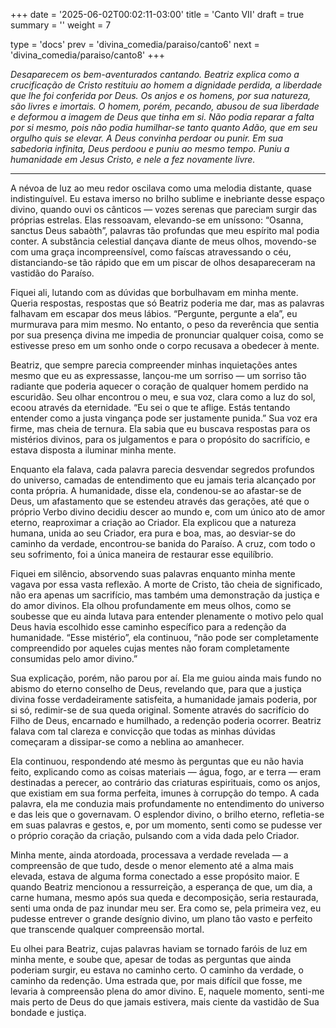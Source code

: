 +++
date = '2025-06-02T00:02:11-03:00'
title = 'Canto VII'
draft = true
summary = ''
weight = 7

type = 'docs'
prev = 'divina_comedia/paraiso/canto6'
next = 'divina_comedia/paraiso/canto8'
+++

_Desaparecem os bem-aventurados cantando. Beatriz explica como a crucificação de Cristo restituiu ao homem a dignidade perdida, a liberdade que lhe foi conferida por Deus. Os anjos e os homens, por sua natureza, são livres e imortais. O homem, porém, pecando, abusou de sua liberdade e deformou a imagem de Deus que tinha em si. Não podia reparar a falta por si mesmo, pois não podia humilhar-se tanto quanto Adão, que em seu orgulho quis se elevar. A Deus convinha perdoar ou punir. Em sua sabedoria infinita, Deus perdoou e puniu ao mesmo tempo. Puniu a humanidade em Jesus Cristo, e nele a fez novamente livre._

---

A névoa de luz ao meu redor oscilava como uma melodia distante, quase indistinguível. Eu estava imerso no brilho sublime e inebriante desse espaço divino, quando ouvi os cânticos — vozes serenas que pareciam surgir das próprias estrelas. Elas ressoavam, elevando-se em uníssono: “Osanna, sanctus Deus sabaòth”, palavras tão profundas que meu espírito mal podia conter. A substância celestial dançava diante de meus olhos, movendo-se com uma graça incompreensível, como faíscas atravessando o céu, distanciando-se tão rápido que em um piscar de olhos desapareceram na vastidão do Paraíso.

Fiquei ali, lutando com as dúvidas que borbulhavam em minha mente. Queria respostas, respostas que só Beatriz poderia me dar, mas as palavras falhavam em escapar dos meus lábios. “Pergunte, pergunte a ela”, eu murmurava para mim mesmo. No entanto, o peso da reverência que sentia por sua presença divina me impedia de pronunciar qualquer coisa, como se estivesse preso em um sonho onde o corpo recusava a obedecer à mente.

Beatriz, que sempre parecia compreender minhas inquietações antes mesmo que eu as expressasse, lançou-me um sorriso — um sorriso tão radiante que poderia aquecer o coração de qualquer homem perdido na escuridão. Seu olhar encontrou o meu, e sua voz, clara como a luz do sol, ecoou através da eternidade. “Eu sei o que te aflige. Estás tentando entender como a justa vingança pode ser justamente punida.” Sua voz era firme, mas cheia de ternura. Ela sabia que eu buscava respostas para os mistérios divinos, para os julgamentos e para o propósito do sacrifício, e estava disposta a iluminar minha mente.

Enquanto ela falava, cada palavra parecia desvendar segredos profundos do universo, camadas de entendimento que eu jamais teria alcançado por conta própria. A humanidade, disse ela, condenou-se ao afastar-se de Deus, um afastamento que se estendeu através das gerações, até que o próprio Verbo divino decidiu descer ao mundo e, com um único ato de amor eterno, reaproximar a criação ao Criador. Ela explicou que a natureza humana, unida ao seu Criador, era pura e boa, mas, ao desviar-se do caminho da verdade, encontrou-se banida do Paraíso. A cruz, com todo o seu sofrimento, foi a única maneira de restaurar esse equilíbrio.

Fiquei em silêncio, absorvendo suas palavras enquanto minha mente vagava por essa vasta reflexão. A morte de Cristo, tão cheia de significado, não era apenas um sacrifício, mas também uma demonstração da justiça e do amor divinos. Ela olhou profundamente em meus olhos, como se soubesse que eu ainda lutava para entender plenamente o motivo pelo qual Deus havia escolhido esse caminho específico para a redenção da humanidade. “Esse mistério”, ela continuou, “não pode ser completamente compreendido por aqueles cujas mentes não foram completamente consumidas pelo amor divino.”

Sua explicação, porém, não parou por aí. Ela me guiou ainda mais fundo no abismo do eterno conselho de Deus, revelando que, para que a justiça divina fosse verdadeiramente satisfeita, a humanidade jamais poderia, por si só, redimir-se de sua queda original. Somente através do sacrifício do Filho de Deus, encarnado e humilhado, a redenção poderia ocorrer. Beatriz falava com tal clareza e convicção que todas as minhas dúvidas começaram a dissipar-se como a neblina ao amanhecer.

Ela continuou, respondendo até mesmo às perguntas que eu não havia feito, explicando como as coisas materiais — água, fogo, ar e terra — eram destinadas a perecer, ao contrário das criaturas espirituais, como os anjos, que existiam em sua forma perfeita, imunes à corrupção do tempo. A cada palavra, ela me conduzia mais profundamente no entendimento do universo e das leis que o governavam. O esplendor divino, o brilho eterno, refletia-se em suas palavras e gestos, e, por um momento, senti como se pudesse ver o próprio coração da criação, pulsando com a vida dada pelo Criador.

Minha mente, ainda atordoada, processava a verdade revelada — a compreensão de que tudo, desde o menor elemento até a alma mais elevada, estava de alguma forma conectado a esse propósito maior. E quando Beatriz mencionou a ressurreição, a esperança de que, um dia, a carne humana, mesmo após sua queda e decomposição, seria restaurada, senti uma onda de paz inundar meu ser. Era como se, pela primeira vez, eu pudesse entrever o grande desígnio divino, um plano tão vasto e perfeito que transcende qualquer compreensão mortal.

Eu olhei para Beatriz, cujas palavras haviam se tornado faróis de luz em minha mente, e soube que, apesar de todas as perguntas que ainda poderiam surgir, eu estava no caminho certo. O caminho da verdade, o caminho da redenção. Uma estrada que, por mais difícil que fosse, me levaria à compreensão plena do amor divino. E, naquele momento, senti-me mais perto de Deus do que jamais estivera, mais ciente da vastidão de Sua bondade e justiça.